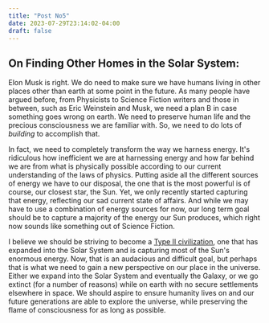 ```yaml
---
title: "Post No5"
date: 2023-07-29T23:14:02-04:00
draft: false
---
```


## On Finding Other Homes in the Solar System:

Elon Musk is right. We do need to make sure we have humans living in other places other than earth at some point in the future. As many people have argued before, from Physicists to Science Fiction writers and those in between, such as Eric Weinstein and Musk, we need a plan B in case something goes wrong on earth. We need to preserve human life and the precious consciousness we are familiar with. So, we need to do lots of *building* to accomplish that.

In fact, we need to completely transform the way we harness energy. It's ridiculous how inefficient we are at harnessing energy and how far behind we are from what is physically possible according to our current understanding of the laws of physics. Putting aside all the different sources of energy we have to our disposal, the one that is the most powerful is of course, our closest star, the Sun. Yet, we only recently started capturing that energy, reflecting our sad current state of affairs. And while we may have to use a combination of energy sources for now, our long term goal should be to capture a majority of the energy our Sun produces, which right now sounds like something out of Science Fiction.

I believe we should be striving to become a [Type II civilization](https://en.wikipedia.org/wiki/Kardashev_scale), one that has expanded into the Solar System and is capturing most of the Sun's enormous energy. Now, that is an audacious and difficult goal, but perhaps that is what we need to gain a new perspective on our place in the universe. Either we expand into the Solar System and eventually the Galaxy, or we go extinct (for a number of reasons) while on earth with no secure settlements elsewhere in space. We should aspire to ensure humanity lives on and our future generations are able to explore the universe, while preserving the flame of consciousness for as long as possible.






